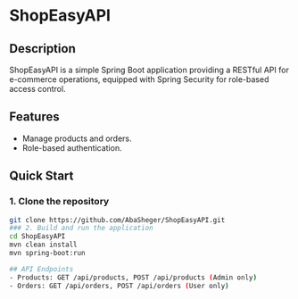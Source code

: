 # ShopEasyAPI

## Description
ShopEasyAPI is a simple Spring Boot application providing a RESTful API for e-commerce operations, equipped with Spring Security for role-based access control.

## Features
- Manage products and orders.
- Role-based authentication.

## Quick Start

### 1. Clone the repository
```bash
git clone https://github.com/AbaSheger/ShopEasyAPI.git
### 2. Build and run the application
cd ShopEasyAPI
mvn clean install
mvn spring-boot:run

## API Endpoints
- Products: GET /api/products, POST /api/products (Admin only)
- Orders: GET /api/orders, POST /api/orders (User only)
